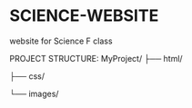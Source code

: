 # SCIENCE-WEBSITE
website for Science F class

PROJECT STRUCTURE:
MyProject/
├── html/

├── css/

└── images/
